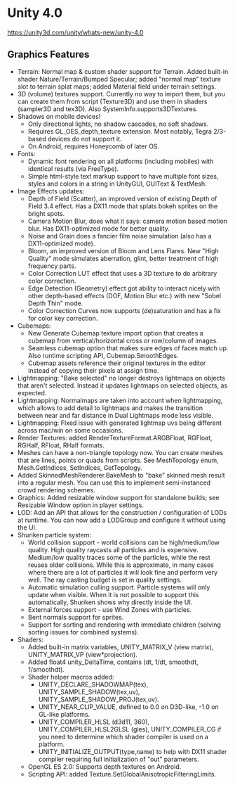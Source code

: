 # Unity 4.0
https://unity3d.com/unity/whats-new/unity-4.0

## Graphics Features

<ul>
<li>Terrain: Normal map &amp; custom shader support for Terrain. Added built-in shader Nature/Terrain/Bumped Specular; added "normal map" texture slot to terrain splat maps; added Material field under terrain settings.</li>
<li>3D (volume) textures support. Currently no way to import them, but you can create them from script (Texture3D) and use them in shaders (sampler3D and tex3D). Also SystemInfo.supports3DTextures.</li>
<li>Shadows on mobile devices! 
<ul>
<li>Only directional lights, no shadow cascades, no soft shadows.</li>
<li>Requires GL_OES_depth_texture extension. Most notably, Tegra 2/3-based devices do not support it.</li>
<li>On Android, requires Honeycomb of later OS.</li>
</ul></li>
<li>Fonts: 
<ul>
<li>Dynamic font rendering on all platforms (including mobiles) with identical results (via FreeType).</li>
<li>Simple html-style text markup support to have multiple font sizes, styles and colors in a string in UnityGUI, GUIText &amp; TextMesh.</li>
</ul></li>
<li>Image Effects updates: 
<ul>
<li>Depth of Field (Scatter), an improved version of existing Depth of Field 3.4 effect. Has a DX11 mode that splats bokeh sprites on the bright spots.</li>
<li>Camera Motion Blur, does what it says: camera motion based motion blur. Has DX11-optimized mode for better quality.</li>
<li>Noise and Grain does a fancier film noise simulation (also has a DX11-optimized mode).</li>
<li>Bloom, an improved version of Bloom and Lens Flares. New "High Quality" mode simulates aberration, glint, better treatment of high frequency parts.</li>
<li>Color Correction LUT effect that uses a 3D texture to do arbitrary color correction.</li>
<li>Edge Detection (Geometry) effect got ability to interact nicely with other depth-based effects (DOF, Motion Blur etc.) with new "Sobel Depth Thin" mode.</li>
<li>Color Correction Curves now supports (de)saturation and has a fix for color key correction.</li>
</ul></li>
<li>Cubemaps: 
<ul>
<li>New Generate Cubemap texture import option that creates a cubemap from vertical/horizontal cross or row/column of images.</li>
<li>Seamless cubemap option that makes sure edges of faces match up. Also runtime scripting API, Cubemap.SmoothEdges.</li>
<li>Cubemap assets reference their original textures in the editor instead of copying their pixels at assign time.</li>
</ul></li>
<li>Lightmapping: "Bake selected" no longer destroys lightmaps on objects that aren't selected. Instead it updates lightmaps on selected objects, as expected.</li>
<li>Lightmapping: Normalmaps are taken into account when lightmapping, which allows to add detail to lightmaps and makes the transition between near and far distance in Dual Lightmaps mode less visible.</li>
<li>Lightmapping: FIxed issue with generated lightmap uvs being different across mac/win on some occasions.</li>
<li>Render Textures: added RenderTextureFormat.ARGBFloat, RGFloat, RGHalf, RFloat, RHalf formats.</li>
<li>Meshes can have a non-triangle topology now. You can create meshes that are lines, points or quads from scripts. See MeshTopology enum, Mesh.GetIndices, SetIndices, GetTopology.</li>
<li>Added SkinnedMeshRenderer.BakeMesh to "bake" skinned mesh result into a regular mesh. You can use this to implement semi-instanced crowd rendering schemes.</li>
<li>Graphics: Added resizable window support for standalone builds; see Resizable Window option in player settings.</li>
<li>LOD: Add an API that allows for the construction / configuration of LODs at runtime. You can now add a LODGroup and configure it without using the UI.</li>
<li>Shuriken particle system: 
<ul>
<li>World collision support - world collisions can be high/medium/low quality. High quality raycasts all particles and is expensive. Medium/low quality traces some of the particles, while the rest reuses older collisions. While this is approximate, in many cases where there are a lot of particles it will look fine and perform very well. The ray casting budget is set in quality settings.</li>
<li>Automatic simulation culling support. Particle systems will only update when visible. When it is not possible to support this automatically, Shuriken shows why directly inside the UI.</li>
<li>External forces support - use Wind Zones with particles.</li>
<li>Bent normals support for sprites.</li>
<li>Support for sorting and rendering with immediate children (solving sorting issues for combined systems).</li>
</ul></li>
<li>Shaders: 
<ul>
<li>Added built-in matrix variables, UNITY_MATRIX_V (view matrix), UNITY_MATRIX_VP (view*projection).</li>
<li>Added float4 unity_DeltaTime, contains (dt, 1/dt, smoothdt, 1/smoothdt).</li>
<li>Shader helper macros added:

<ul>
<li>UNITY_DECLARE_SHADOWMAP(tex), UNITY_SAMPLE_SHADOW(tex,uv), UNITY_SAMPLE_SHADOW_PROJ(tex,uv).</li>
<li>UNITY_NEAR_CLIP_VALUE, defined to 0.0 on D3D-like, -1.0 on GL-like platforms.</li>
<li>UNITY_COMPILER_HLSL (d3d11, 360), UNITY_COMPILER_HLSL2GLSL (gles), UNITY_COMPILER_CG if you need to determine which shader compiler is used on a platform.</li>
<li>UNITY_INITIALIZE_OUTPUT(type,name) to help with DX11 shader compiler requiring full initialization of "out" parameters.</li>
</ul></li>
<li>OpenGL ES 2.0: Supports depth textures on Android.</li>
<li>Scripting API: added Texture.SetGlobalAnisotropicFilteringLimits.</li>
</ul></li>
</ul>
